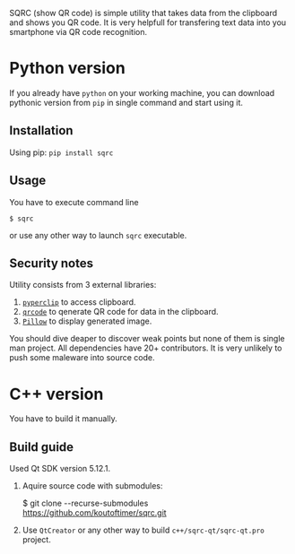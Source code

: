SQRC (show QR code) is simple utility that takes data from the clipboard and shows you QR code.
It is very helpfull for transfering text data into you smartphone via QR code recognition.

# Python version

If you already have `python` on your working machine, you can download pythonic version from `pip` in single 
command and start using it.

## Installation

Using pip: `pip install sqrc`

## Usage

You have to execute command line

    $ sqrc

or use any other way to launch `sqrc` executable.

## Security notes

Utility consists from 3 external libraries:

1. [`pyperclip`][pyperclip] to access clipboard.
2. [`qrcode`][qrcode] to qenerate QR code for data in the clipboard.
3. [`Pillow`][pillow] to display generated image.

You should dive deaper to discover weak points but none of them is single man project. All dependencies have 20+ contributors.
It is very unlikely to push some maleware into source code.

# C++ version

You have to build it manually.

## Build guide

Used Qt SDK version 5.12.1.

1. Aquire source code with submodules:

    $ git clone --recurse-submodules https://github.com/koutoftimer/sqrc.git

2. Use `QtCreator` or any other way to build `c++/sqrc-qt/sqrc-qt.pro` project.

   [pyperclip]: https://github.com/asweigart/pyperclip
   [qrcode]: https://github.com/lincolnloop/python-qrcode
   [pillow]: https://github.com/python-pillow/Pillow
